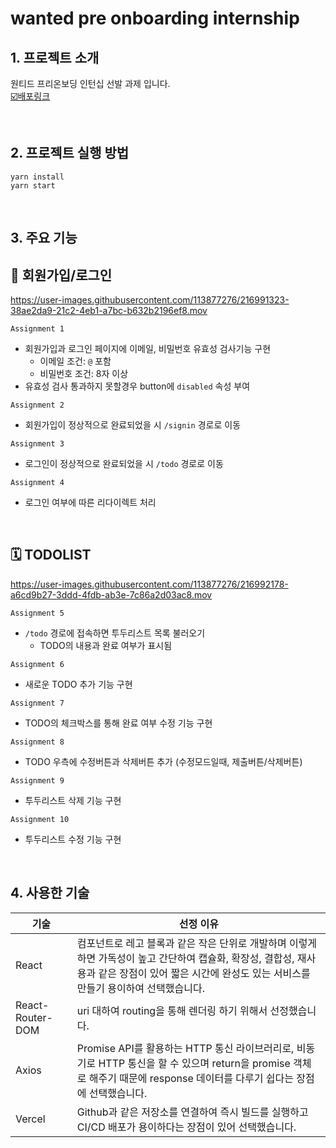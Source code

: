 # wanted pre onboarding internship

## 1. 프로젝트 소개
원티드 프리온보딩 인턴십 선발 과제 입니다.
<br/>
[☑️배포링크]([https://wanted-pre-onboarding-frontend-mauve.vercel.app/](https://wanted-pre-onboarding-frontend-mauve.vercel.app/))

<br/>

## 2. 프로젝트 실행 방법
```
yarn install
yarn start
````

<br/>

## 3. 주요 기능 
## 🔐 회원가입/로그인
https://user-images.githubusercontent.com/113877276/216991323-38ae2da9-21c2-4eb1-a7bc-b632b2196ef8.mov

`Assignment 1 `
- 회원가입과 로그인 페이지에 이메일, 비밀번호 유효성 검사기능 구현
  - 이메일 조건: `@` 포함
  - 비밀번호 조건: 8자 이상
- 유효성 검사 통과하지 못할경우 button에 `disabled` 속성 부여

`Assignment 2`
- 회원가입이 정상적으로 완료되었을 시 `/signin` 경로로 이동

`Assignment 3`
- 로그인이 정상적으로 완료되었을 시 `/todo` 경로로 이동

`Assignment 4`
- 로그인 여부에 따른 리다이렉트 처리

<br/>

## 🗓 TODOLIST
https://user-images.githubusercontent.com/113877276/216992178-a6cd9b27-3ddd-4fdb-ab3e-7c86a2d03ac8.mov

`Assignment 5`
- `/todo` 경로에 접속하면 투두리스트 목록 불러오기 
  - TODO의 내용과 완료 여부가 표시됨

`Assignment 6`
- 새로운 TODO 추가 기능 구현

`Assignment 7`
- TODO의 체크박스를 통해 완료 여부 수정 기능 구현

`Assignment 8`
- TODO 우측에 수정버튼과 삭제버튼 추가 (수정모드일때, 제출버튼/삭제버튼)

`Assignment 9`
- 투두리스트 삭제 기능 구현

`Assignment 10`
- 투두리스트 수정 기능 구현

<br/>

## 4. 사용한 기술
| 기술 | 선정 이유 |
| --- | --- |
| React | 컴포넌트로 레고 블록과 같은 작은 단위로 개발하며 이렇게 하면 가독성이 높고 간단하여 캡슐화, 확장성, 결합성, 재사용과 같은 장점이 있어 짧은 시간에 완성도 있는 서비스를 만들기 용이하여 선택했습니다. |
| React-Router-DOM|	uri 대하여 routing을 통해 렌더링 하기 위해서 선정했습니다. |
| Axios | Promise API를 활용하는 HTTP 통신 라이브러리로, 비동기로 HTTP 통신을 할 수 있으며 return을 promise 객체로 해주기 때문에 response 데이터를 다루기 쉽다는 장점에 선택했습니다. |
| Vercel| Github과 같은 저장소를 연결하여 즉시 빌드를 실행하고 CI/CD 배포가 용이하다는 장점이 있어 선택했습니다. |
